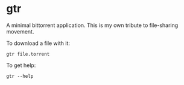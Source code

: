 # gtr

A minimal bittorrent application. This is my own tribute to file-sharing movement.

To download a file with it:
```
gtr file.torrent
```

To get help:
```
gtr --help
```
